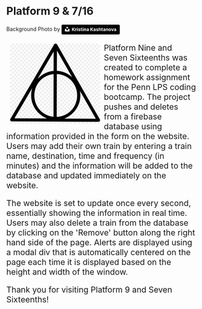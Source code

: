 # Platform 9 & 7/16


Background Photo by <a style="background-color:black;color:white;text-decoration:none;padding:4px 6px;font-family:-apple-system, BlinkMacSystemFont, &quot;San Francisco&quot;, &quot;Helvetica Neue&quot;, Helvetica, Ubuntu, Roboto, Noto, &quot;Segoe UI&quot;, Arial, sans-serif;font-size:12px;font-weight:bold;line-height:1.2;display:inline-block;border-radius:3px" href="https://unsplash.com/@icreatelife_?utm_medium=referral&amp;utm_campaign=photographer-credit&amp;utm_content=creditBadge" target="_blank" rel="noopener noreferrer" title="Download free do whatever you want high-resolution photos from Kristina Kashtanova"><span style="display:inline-block;padding:2px 3px"><svg xmlns="http://www.w3.org/2000/svg" style="height:12px;width:auto;position:relative;vertical-align:middle;top:-2px;fill:white" viewBox="0 0 32 32"><title>unsplash-logo</title><path d="M10 9V0h12v9H10zm12 5h10v18H0V14h10v9h12v-9z"></path></svg></span><span style="display:inline-block;padding:2px 3px">Kristina Kashtanova</span></a>

<img src="assets/images/deathly_hallows.png" style="float:left; margin:10px;">
<p style="font-size: 16pt">Platform Nine and Seven Sixteenths was created to complete a homework assignment for the Penn LPS coding bootcamp. The project pushes and deletes from a firebase database using information provided in the form on the website. Users may add their own train by entering a train name, destination, time and frequency (in minutes) and the information will be added to the database and updated immediately on the website.</p> 

<p style="font-size: 16pt">The website is set to update once every second, essentially showing the information in real time.  Users may also delete a train from the database by clicking on the 'Remove' button along the right hand side of the page. Alerts are displayed using a modal div that is automatically centered on the page each time it is displayed based on the height and width of the window.</p>

<p style="font-size: 16pt">Thank you for visiting Platform 9 and Seven Sixteenths!</p>